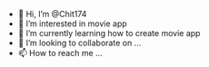 - 👋 Hi, I’m @Chit174
- 👀 I’m interested in movie app
- 🌱 I’m currently learning how to create movie app
- 💞️ I’m looking to collaborate on ...
- 📫 How to reach me ...

<!---
Chit174/Chit174 is a ✨ special ✨ repository because its `README.md` (this file) appears on your GitHub profile.
You can click the Preview link to take a look at your changes.
--->

